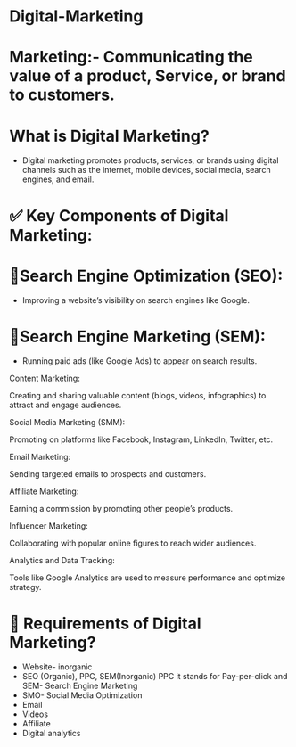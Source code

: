 # Digital-Marketing

# Marketing:- Communicating the value of a product, Service, or brand to customers.
# What is Digital Marketing?
* Digital marketing promotes products, services, or brands using digital channels such as the internet, mobile devices, social media, search engines, and email.
  
# ✅ Key Components of Digital Marketing:
# 💊Search Engine Optimization (SEO):
* Improving a website’s visibility on search engines like Google.

# 💊Search Engine Marketing (SEM):
* Running paid ads (like Google Ads) to appear on search results.

Content Marketing:

Creating and sharing valuable content (blogs, videos, infographics) to attract and engage audiences.

Social Media Marketing (SMM):

Promoting on platforms like Facebook, Instagram, LinkedIn, Twitter, etc.

Email Marketing:

Sending targeted emails to prospects and customers.

Affiliate Marketing:

Earning a commission by promoting other people’s products.

Influencer Marketing:

Collaborating with popular online figures to reach wider audiences.

Analytics and Data Tracking:

Tools like Google Analytics are used to measure performance and optimize strategy.

# 🧠 Requirements of Digital Marketing?
* Website- inorganic
* SEO (Organic), PPC, SEM(Inorganic) PPC it stands for Pay-per-click and SEM- Search Engine Marketing
* SMO- Social Media Optimization
* Email
* Videos
* Affiliate
* Digital analytics


